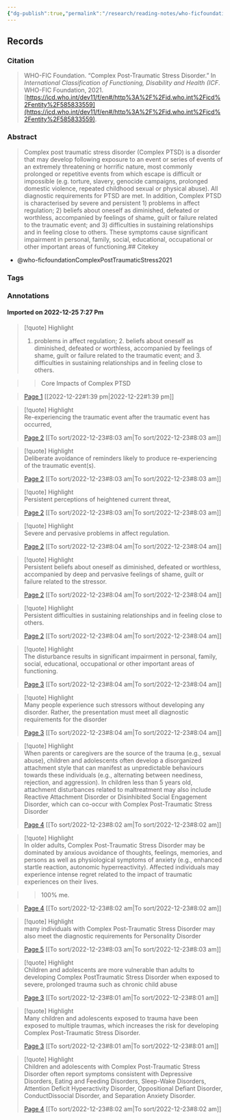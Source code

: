 ```yaml
---
{"dg-publish":true,"permalink":"/research/reading-notes/who-ficfoundation-complex-post-traumatic-stress2021/","tags":["gardenEntry"]}
---
```



## Records

### Citation

> WHO-FIC Foundation. “Complex Post-Traumatic Stress Disorder.” In _International Classification of Functioning, Disability and Health (ICF_. WHO-FIC Foundation, 2021. [https://icd.who.int/dev11/f/en#/http%3A%2F%2Fid.who.int%2Ficd%2Fentity%2F585833559](https://icd.who.int/dev11/f/en#/http%3A%2F%2Fid.who.int%2Ficd%2Fentity%2F585833559).

### Abstract

> Complex post traumatic stress disorder (Complex PTSD) is a disorder that may develop following exposure to an event or series of events of an extremely threatening or horrific nature, most commonly prolonged or repetitive events from which escape is difficult or impossible (e.g. torture, slavery, genocide campaigns, prolonged domestic violence, repeated childhood sexual or physical abuse). All diagnostic requirements for PTSD are met. In addition, Complex PTSD is characterised by severe and persistent 1) problems in affect regulation; 2) beliefs about oneself as diminished, defeated or worthless, accompanied by feelings of shame, guilt or failure related to the traumatic event; and 3) difficulties in sustaining relationships and in feeling close to others. These symptoms cause significant impairment in personal, family, social, educational, occupational or other important areas of functioning.## Citekey
- @who-ficfoundationComplexPostTraumaticStress2021

### Tags

### Annotations



#### Imported on 2022-12-25 7:27 Pm

> [!quote] Highlight
> 1. problems in affect regulation; 2. beliefs about oneself as diminished, defeated or worthless, accompanied by feelings of shame, guilt or failure related to the traumatic event; and 3. difficulties in sustaining relationships and in feeling close to others.

>> Core Impacts of Complex PTSD

>
> [Page 1](zotero://open-pdf/library/items/HZPPLYTU?page=1) [[2022-12-22#1:39 pm\|2022-12-22#1:39 pm]]

> [!quote] Highlight  
> Re-experiencing the traumatic event after the traumatic event has occurred,
>
> [Page 2](zotero://open-pdf/library/items/HZPPLYTU?page=2) [[To sort/2022-12-23#8:03 am\|To sort/2022-12-23#8:03 am]]

> [!quote] Highlight  
> Deliberate avoidance of reminders likely to produce re-experiencing of the traumatic event(s).
>
> [Page 2](zotero://open-pdf/library/items/HZPPLYTU?page=2) [[To sort/2022-12-23#8:03 am\|To sort/2022-12-23#8:03 am]]

> [!quote] Highlight  
> Persistent perceptions of heightened current threat,
>
> [Page 2](zotero://open-pdf/library/items/HZPPLYTU?page=2) [[To sort/2022-12-23#8:03 am\|To sort/2022-12-23#8:03 am]]

> [!quote] Highlight  
> Severe and pervasive problems in affect regulation.
>
> [Page 2](zotero://open-pdf/library/items/HZPPLYTU?page=2) [[To sort/2022-12-23#8:04 am\|To sort/2022-12-23#8:04 am]]

> [!quote] Highlight  
> Persistent beliefs about oneself as diminished, defeated or worthless, accompanied by deep and pervasive feelings of shame, guilt or failure related to the stressor.
>
> [Page 2](zotero://open-pdf/library/items/HZPPLYTU?page=2) [[To sort/2022-12-23#8:04 am\|To sort/2022-12-23#8:04 am]]

> [!quote] Highlight  
> Persistent difficulties in sustaining relationships and in feeling close to others.
>
> [Page 2](zotero://open-pdf/library/items/HZPPLYTU?page=2) [[To sort/2022-12-23#8:04 am\|To sort/2022-12-23#8:04 am]]

> [!quote] Highlight  
> The disturbance results in significant impairment in personal, family, social, educational, occupational or other important areas of functioning.
>
> [Page 3](zotero://open-pdf/library/items/HZPPLYTU?page=3) [[To sort/2022-12-23#8:04 am\|To sort/2022-12-23#8:04 am]]

> [!quote] Highlight  
> Many people experience such stressors without developing any disorder. Rather, the presentation must meet all diagnostic requirements for the disorder
>
> [Page 3](zotero://open-pdf/library/items/HZPPLYTU?page=3) [[To sort/2022-12-23#8:04 am\|To sort/2022-12-23#8:04 am]]

> [!quote] Highlight  
> When parents or caregivers are the source of the trauma (e.g., sexual abuse), children and adolescents often develop a disorganized attachment style that can manifest as unpredictable behaviours towards these individuals (e.g., alternating between neediness, rejection, and aggression). In children less than 5 years old, attachment disturbances related to maltreatment may also include Reactive Attachment Disorder or Disinhibited Social Engagement Disorder, which can co-occur with Complex Post-Traumatic Stress Disorder
>
> [Page 4](zotero://open-pdf/library/items/HZPPLYTU?page=4) [[To sort/2022-12-23#8:02 am\|To sort/2022-12-23#8:02 am]]

> [!quote] Highlight  
> In older adults, Complex Post-Traumatic Stress Disorder may be dominated by anxious avoidance of thoughts, feelings, memories, and persons as well as physiological symptoms of anxiety (e.g., enhanced startle reaction, autonomic hyperreactivity). Affected individuals may experience intense regret related to the impact of traumatic experiences on their lives.

>> 100% me.

>
> [Page 4](zotero://open-pdf/library/items/HZPPLYTU?page=4) [[To sort/2022-12-23#8:02 am\|To sort/2022-12-23#8:02 am]]

> [!quote] Highlight  
> many individuals with Complex Post-Traumatic Stress Disorder may also meet the diagnostic requirements for Personality Disorder
>
> [Page 5](zotero://open-pdf/library/items/HZPPLYTU?page=5) [[To sort/2022-12-23#8:03 am\|To sort/2022-12-23#8:03 am]]

> [!quote] Highlight  
> Children and adolescents are more vulnerable than adults to developing Complex PostTraumatic Stress Disorder when exposed to severe, prolonged trauma such as chronic child abuse
>
> [Page 3](zotero://open-pdf/library/items/HZPPLYTU?page=3) [[To sort/2022-12-23#8:01 am\|To sort/2022-12-23#8:01 am]]

> [!quote] Highlight  
> Many children and adolescents exposed to trauma have been exposed to multiple traumas, which increases the risk for developing Complex Post-Traumatic Stress Disorder.
>
> [Page 3](zotero://open-pdf/library/items/HZPPLYTU?page=3) [[To sort/2022-12-23#8:01 am\|To sort/2022-12-23#8:01 am]]

> [!quote] Highlight  
> Children and adolescents with Complex Post-Traumatic Stress Disorder often report symptoms consistent with Depressive Disorders, Eating and Feeding Disorders, Sleep-Wake Disorders, Attention Deficit Hyperactivity Disorder, Oppositional Defiant Disorder, ConductDissocial Disorder, and Separation Anxiety Disorder.
>
> [Page 4](zotero://open-pdf/library/items/HZPPLYTU?page=4) [[To sort/2022-12-23#8:02 am\|To sort/2022-12-23#8:02 am]]




